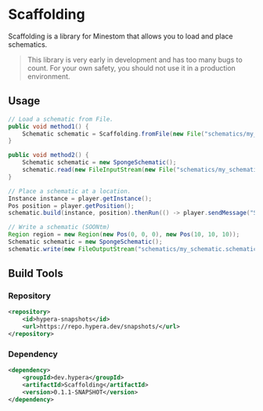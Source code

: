 # Scaffolding
Scaffolding is a library for Minestom that allows you to load and place schematics.
> This library is very early in development and has too many bugs to count. For your own safety, you should not use it in a production environment.

## Usage
```java
// Load a schematic from File.
public void method1() {
    Schematic schematic = Scaffolding.fromFile(new File("schematics/my_schematic.schematic"));
}

public void method2() {
    Schematic schematic = new SpongeSchematic();
    schematic.read(new FileInputStream(new File("schematics/my_schematic.schematic")));
}
```
```java
// Place a schematic at a location.
Instance instance = player.getInstance();
Pos position = player.getPosition();
schematic.build(instance, position).thenRun(() -> player.sendMessage("Schematic placed!"));
```
```java
// Write a schematic (SOONtm)
Region region = new Region(new Pos(0, 0, 0), new Pos(10, 10, 10));
Schematic schematic = new SpongeSchematic();
schematic.write(new FileOutputStream("schematics/my_schematic.schematic"), region);
```

## Build Tools

### Repository
```xml
<repository>
    <id>hypera-snapshots</id>
    <url>https://repo.hypera.dev/snapshots/</url>
</repository>
```
### Dependency
```xml
<dependency>
    <groupId>dev.hypera</groupId>
    <artifactId>Scaffolding</artifactId>
    <version>0.1.1-SNAPSHOT</version>
</dependency>
```
